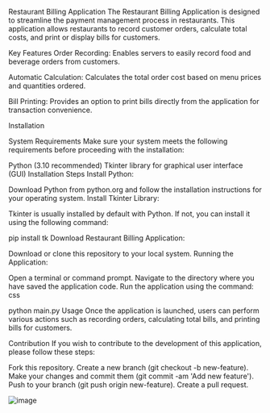 Restaurant Billing Application
The Restaurant Billing Application is designed to streamline the payment management process in restaurants. This application allows restaurants to record customer orders, calculate total costs, and print or display bills for customers.

Key Features
Order Recording: Enables servers to easily record food and beverage orders from customers.

Automatic Calculation: Calculates the total order cost based on menu prices and quantities ordered.

Bill Printing: Provides an option to print bills directly from the application for transaction convenience.

Installation

System Requirements
Make sure your system meets the following requirements before proceeding with the installation:

Python (3.10 recommended)
Tkinter library for graphical user interface (GUI)
Installation Steps
Install Python:

Download Python from python.org and follow the installation instructions for your operating system.
Install Tkinter Library:

Tkinter is usually installed by default with Python. If not, you can install it using the following command:

pip install tk
Download Restaurant Billing Application:

Download or clone this repository to your local system.
Running the Application:

Open a terminal or command prompt.
Navigate to the directory where you have saved the application code.
Run the application using the command:
css

python main.py
Usage
Once the application is launched, users can perform various actions such as recording orders, calculating total bills, and printing bills for customers.

Contribution
If you wish to contribute to the development of this application, please follow these steps:

Fork this repository.
Create a new branch (git checkout -b new-feature).
Make your changes and commit them (git commit -am 'Add new feature').
Push to your branch (git push origin new-feature).
Create a pull request.

![image](https://github.com/Aripardhana0/Billing-Resto/assets/143325663/f6c9aa13-a284-4c09-b01a-2d3b21775779)
